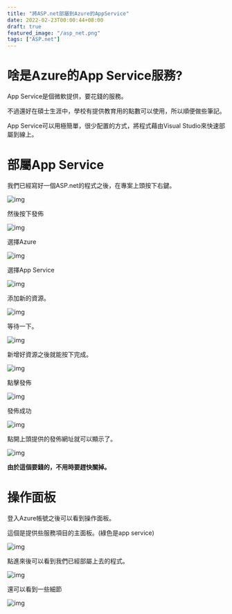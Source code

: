 ```yaml
---
title: "將ASP.net部屬到Azure的AppService"
date: 2022-02-23T00:00:44+08:00
draft: true
featured_image: "/asp_net.png"
tags: ["ASP.net"]
---
```


# 啥是Azure的App Service服務?

App Service是個微軟提供，要花錢的服務。

不過還好在碩士生涯中，學校有提供教育用的點數可以使用，所以順便做些筆記。

App Service可以用極簡單，很少配置的方式，將程式藉由Visual Studio來快速部屬到線上。

# 部屬App Service

我們已經寫好一個ASP.net的程式之後，在專案上頭按下右鍵。

![img](/blog/public/2022-02-22/azure/3.png)

然後按下發佈

![img](/blog/public/2022-02-22/azure/4.png)

選擇Azure

![img](/blog/public/2022-02-22/azure/5.png)

選擇App Service

![img](/blog/public/2022-02-22/azure/6.png)

添加新的資源。

![img](/blog/public/2022-02-22/azure/7.png)

等待一下。

![img](/blog/public/2022-02-22/azure/8.png)

新增好資源之後就能按下完成。

![img](/blog/public/2022-02-22/azure/9.png)

點擊發佈

![img](/blog/public/2022-02-22/azure/10.png)

發佈成功

![img](/blog/public/2022-02-22/azure/11.png)

點開上頭提供的發佈網址就可以顯示了。

![img](/blog/public/2022-02-22/azure/12.png)

**由於這個要錢的，不用時要趕快關掉。**

# 操作面板

登入Azure帳號之後可以看到操作面板。

這個是提供些服務項目的主面板。(綠色是app service)

![img](/blog/public/2022-02-22/azure/1.png)

點進來後可以看到我們已經部屬上去的程式。

![img](/blog/public/2022-02-22/azure/2.png)

還可以看到一些細節

![img](/blog/public/2022-02-22/azure/2.2.png)

